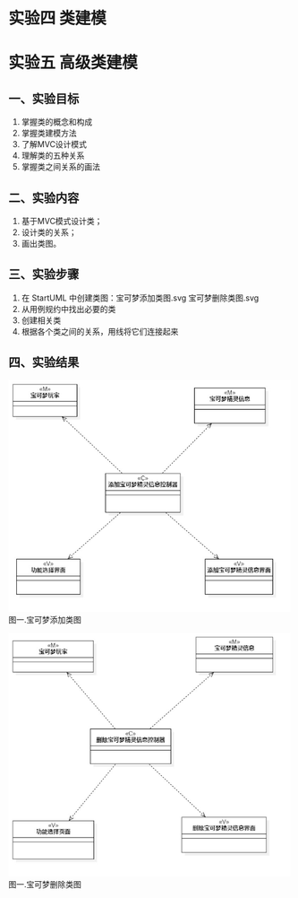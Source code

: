 # 实验四 类建模
# 实验五 高级类建模

## 一、实验目标

1. 掌握类的概念和构成  
2. 掌握类建模方法  
3. 了解MVC设计模式  
4. 理解类的五种关系  
5. 掌握类之间关系的画法  

## 二、实验内容

1. 基于MVC模式设计类；
2. 设计类的关系；
3. 画出类图。 

## 三、实验步骤

1. 在 StartUML 中创建类图：宝可梦添加类图.svg 宝可梦删除类图.svg  
2. 从用例规约中找出必要的类  
3. 创建相关类
4. 根据各个类之间的关系，用线将它们连接起来  

## 四、实验结果

![宝可梦添加类图](./添加宝可梦类图.jpg)  
图一.宝可梦添加类图

![宝可梦删除类图](./删除宝可梦类图.jpg)  
图一.宝可梦删除类图
